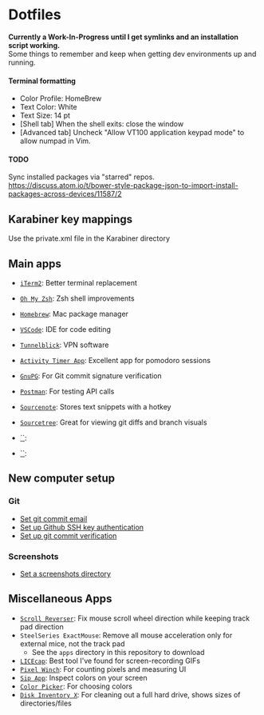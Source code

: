 # Dotfiles
**Currently a Work-In-Progress until I get symlinks and an installation script working.** <br>
Some things to remember and keep when getting dev environments up and running.

#### Terminal formatting
- Color Profile: HomeBrew
- Text Color: White
- Text Size: 14 pt
- [Shell tab] When the shell exits: close the window
- [Advanced tab] Uncheck "Allow VT100 application keypad mode" to allow numpad in Vim.

#### TODO
Sync installed packages via "starred" repos.
https://discuss.atom.io/t/bower-style-package-json-to-import-install-packages-across-devices/11587/2

## Karabiner key mappings
Use the private.xml file in the Karabiner directory

## Main apps
- [`iTerm2`](https://iterm2.com/): Better terminal replacement
- [`Oh My Zsh`](https://ohmyz.sh/): Zsh shell improvements
- [`Homebrew`](https://brew.sh/): Mac package manager
- [`VSCode`](https://code.visualstudio.com/): IDE for code editing

- [`Tunnelblick`](https://tunnelblick.net/downloads.html): VPN software
- [`Activity Timer App`](https://apps.apple.com/us/app/activity-timer/id808647808?mt=12): Excellent app for pomodoro sessions
- [`GnuPG`](https://www.gnupg.org/download/): For Git commit signature verification
- [`Postman`](https://www.postman.com/downloads/): For testing API calls
- [`Sourcenote`](https://www.sourcenoteapp.com/): Stores text snippets with a hotkey
- [`Sourcetree`](https://www.sourcetreeapp.com/): Great for viewing git diffs and branch visuals
- [``]():
- [``]():

## New computer setup
### Git
- [Set git commit email](https://help.github.com/en/github/setting-up-and-managing-your-github-user-account/setting-your-commit-email-address)
- [Set up Github SSH key authentication](https://help.github.com/en/github/authenticating-to-github/connecting-to-github-with-ssh)
- [Set up git commit verification](https://help.github.com/en/github/authenticating-to-github/managing-commit-signature-verification)
### Screenshots
- [Set a screenshots directory](https://apple.stackexchange.com/a/258696)

## Miscellaneous Apps
- [`Scroll Reverser`](https://pilotmoon.com/scrollreverser/): Fix mouse scroll wheel direction while keeping track pad direction
- `SteelSeries ExactMouse`: Remove all mouse acceleration only for external mice, not the track pad
  - See the `apps` directory in this repository to download
- [`LICEcap`](https://www.cockos.com/licecap/): Best tool I've found for screen-recording GIFs
- [`Pixel Winch`](https://www.ricciadams.com/projects/pixel-winch): For counting pixels and measuring UI
- [`Sip App`](http://sipapp.io/): Inspect colors on your screen
- [`Color Picker`](https://itunes.apple.com/us/app/color-picker/id641027709?mt=12): For choosing colors
- [`Disk Inventory X`](http://www.derlien.com/): For cleaning out a full hard drive, shows sizes of directories/files
